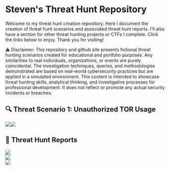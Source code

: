 # Steven's Threat Hunt Repository
Welcome to my threat hunt creation repository. Here I document the creation of threat hunt scenarios and associated threat hunt reports. I'll also have a section for other threat hunting projects or CTFs I complete. Click the links below to enjoy. Thank you for visiting!

⚠️ Disclaimer: This repository and github site presents fictional threat hunting scenarios created for educational and portfolio purposes. Any similarities to real individuals, organizations, or events are purely coincidental. The investigation techniques, queries, and methodologies demonstrated are based on real-world cybersecurity practices but are applied in a simulated environment. This content is intended to showcase threat hunting skills, analytical thinking, and investigative processes for professional development. It does not reflect or promote any actual security incidents or breaches.

## 🔍 Threat Scenario 1: Unauthorized TOR Usage
<a href="https://github.com/stevenrim/threathuntrepo/blob/main/designingthreathunt.md"><img src="https://img.shields.io/badge/-Designing the Scenario-FF0000?&style=for-the-badge&logo=github&logoColor=white"/><a href="https://github.com/stevenrim/threathuntrepo/blob/main/threathunt.md"><img src="https://img.shields.io/badge/-Threat Hunt Report-000080?&style=for-the-badge&logo=github&logoColor=white"/></a>

## 📄 Threat Hunt Reports 
<a href="https://github.com/stevenrim/threathunt1/blob/main/README.md"><img src="https://img.shields.io/badge/-CTF Threat Hunt Report: Uncovering a Data Breach with MDE-000080?&style=for-the-badge&logo=github&logoColor=white"/></a>
<br>
<a href="https://medium.com/@stevenrim/threat-hunt-report-public-exposure-715f1befb669"><img src="https://img.shields.io/badge/-Threat Hunt Report: Public Exposure-000000?&style=for-the-badge&logo=medium&logoColor=white"/></a>
<br>
<a href=""><img src="https://img.shields.io/badge/-Threat Hunt Report: Sudden Network Slowdowns-000000?&style=for-the-badge&logo=medium&logoColor=white"/></a>


